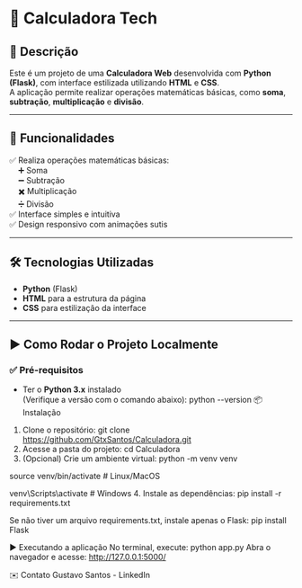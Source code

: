 # 🧮 Calculadora Tech

## 📄 Descrição
Este é um projeto de uma **Calculadora Web** desenvolvida com **Python (Flask)**, com interface estilizada utilizando **HTML** e **CSS**.  
A aplicação permite realizar operações matemáticas básicas, como **soma**, **subtração**, **multiplicação** e **divisão**.

---

## 🚀 Funcionalidades
✅ Realiza operações matemáticas básicas:  
&nbsp;&nbsp;&nbsp;&nbsp;➕ Soma  
&nbsp;&nbsp;&nbsp;&nbsp;➖ Subtração  
&nbsp;&nbsp;&nbsp;&nbsp;✖️ Multiplicação  
&nbsp;&nbsp;&nbsp;&nbsp;➗ Divisão  
✅ Interface simples e intuitiva  
✅ Design responsivo com animações sutis

---

## 🛠️ Tecnologias Utilizadas
- **Python** (Flask)
- **HTML** para a estrutura da página
- **CSS** para estilização da interface

---

## ▶️ Como Rodar o Projeto Localmente

### ✅ Pré-requisitos
- Ter o **Python 3.x** instalado  
(Verifique a versão com o comando abaixo):
python --version
📦 Instalação
1. Clone o repositório:
git clone https://github.com/GtxSantos/Calculadora.git
2. Acesse a pasta do projeto:
cd Calculadora
3. (Opcional) Crie um ambiente virtual:
python -m venv venv

source venv/bin/activate  # Linux/MacOS

venv\Scripts\activate     # Windows
4. Instale as dependências:
pip install -r requirements.txt

Se não tiver um arquivo requirements.txt, 
instale apenas o Flask:
pip install Flask

▶️ Executando a aplicação
No terminal, execute:
python app.py
Abra o navegador e acesse:
http://127.0.0.1:5000/

✉️ Contato
Gustavo Santos - LinkedIn
